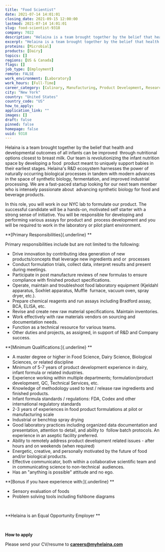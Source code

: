 ```yaml
---
title: "Food Scientist"
date: 2021-07-14 14:01:01
closing_date: 2021-09-15 12:00:00
lastmod: 2021-07-14 14:01:01
slug: food-scientist-9318
company: 7022
description: "Helaina is a team brought together by the belief that health and developmental outcomes of all infants can be improved  through nutritional options closest to breast milk. Our team is revolutionizing the infant nutrition space by developing a food  product meant to uniquely support babies in their earliest stages. Helaina’s R&D ecosystem harnesses the power of naturally occurring biological processes in tandem with modern advances in the space of synthetic biology, fermentation, and improved industrial processing."
excerpt: "Helaina is a team brought together by the belief that health and developmental outcomes of all infants can be improved  through nutritional options closest to breast milk. Our team is revolutionizing the infant nutrition space by developing a food  product meant to uniquely support babies in their earliest stages. Helaina’s R&D ecosystem harnesses the power of naturally occurring biological processes in tandem with modern advances in the space of synthetic biology, fermentation, and improved industrial processing."
proteins: [Microbial]
products: [Dairy]
topics: []
regions: [US & Canada]
flags: []
job_type: [Employment]
remote: FALSE
work_environment: [Laboratory]
work_hours: [Full-Time]
career_category: [Culinary, Manufacturing, Product Development, Research]
city: "New York"
country: "United States"
country_code: "US"
how_to_apply: 
application_link: ""
images: []
draft: false
pinned: false
homepage: false
uuid: 9318
---
```

Helaina is a team brought together by the belief that health and
developmental outcomes of all infants can be improved  through
nutritional options closest to breast milk. Our team is revolutionizing
the infant nutrition space by developing a food  product meant to
uniquely support babies in their earliest stages. Helaina's R&D
ecosystem harnesses the power of naturally occurring biological
processes in tandem with modern advances in the space of synthetic
biology, fermentation, and improved industrial processing. We are a
fast-paced startup looking for our next team member who is intensely
passionate about  advancing synthetic biology for food and beverage
products. 

In this role, you will work in our NYC lab to formulate our product. The
successful candidate will be a hands-on, motivated self starter with a
strong sense of initiative. You will be responsible for developing and
performing various assays for product and  process development and you
will be required to work in the laboratory or pilot plant environment.  

**[Primary Responsibilities]{.underline} **

Primary responsibilities include but are not limited to the following: 

-   Drive innovation by contributing idea generation of new
    products/concepts that leverage new ingredients and or  processes 
-   Conduct formulation trials, collect data, interpret results and
    present during meetings.
-   Participate in post manufacture reviews of new formulas to ensure
    compliance with finished product specifications.
-   Operate, maintain and troubleshoot food laboratory equipment
    (Kjeldahl apparatus, Soxhlet apparatus, Muffle  furnace, vacuum
    oven, spray dryer, etc.). 
-   Prepare chemical reagents and run assays including Bradford assay,
    BCA, ELISA, etc. 
-   Revise and create new raw material specifications. Maintain
    inventories. 
-   Work effectively with raw materials vendors on sourcing and
    documentation needs. 
-   Function as a technical resource for various teams.  
-   Other duties and projects, as assigned, in support of R&D and
    Company success. 

**[Minimum Qualifications:]{.underline} **

-   A master degree or higher in Food Science, Dairy Science, Biological
    Sciences, or related discipline
-   Minimum of 5-7 years of product development experience in dairy,
    infant formula or related industries.
-   Experience working within multiple departments; formulation/product
    development, QC, Technical Services, etc.
-   Knowledge of methodology used to test / release raw ingredients and
    finished products. 
-   Infant formula standards / regulations: FDA, Codex and other
    international regulatory standards
-   2-3 years of experiences in food product formulations at pilot or
    manufacturing scale  
-   Industrial or benchtop spray drying 
-   Good laboratory practices including organized data documentation and
    presentation, attention to detail, and ability to  follow batch
    protocols. An experience in an aseptic facility preferred. 
-   Ability to remotely address product development related issues -
    after hours and on weekends (when required)
-   Energetic, creative, and personally motivated by the future of food
    and/or biological products.
-   Effective communicator, both within a collaborative scientific team
    and in communicating science to non-technical  audiences. 
-   Has an "anything is possible" attitude and no ego. 

**[Bonus if you have experience with:]{.underline} **

-   Sensory evaluation of foods 
-   Problem solving tools including fishbone diagrams 

 

**Helaina is an Equal Opportunity Employer **

 


**How to apply**


Please send your CV/resume to **<careers@myhelaina.com>**
